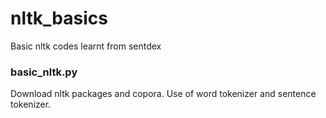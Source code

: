 # nltk_basics
Basic nltk codes learnt from sentdex

### basic_nltk.py
Download nltk packages and copora. Use of word tokenizer and sentence tokenizer.